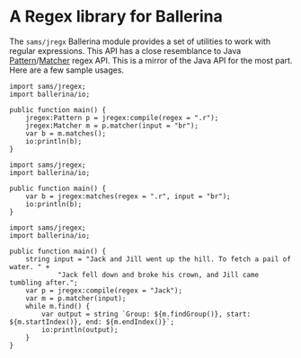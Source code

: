 # A Regex library for Ballerina
The `sams/jregx` Ballerina module provides a set of utilities to work with regular expressions.  This API has a close resemblance to Java [Pattern](https://docs.oracle.com/javase/8/docs/api/java/util/regex/Pattern.html)/[Matcher](https://docs.oracle.com/javase/8/docs/api/java/util/regex/Matcher.html) regex API. This is a mirror of the Java API for the most part.  Here are a few sample usages. 


```ballerina 
import sams/jregex;
import ballerina/io;

public function main() {
    jregex:Pattern p = jregex:compile(regex = ".r");
    jregex:Matcher m = p.matcher(input = "br");
    var b = m.matches();
    io:println(b);
}
```

```ballerina 
import sams/jregex;
import ballerina/io;

public function main() {
    var b = jregex:matches(regex = ".r", input = "br");
    io:println(b);
}
```

```ballerina 
import sams/jregex;
import ballerina/io;

public function main() {
    string input = "Jack and Jill went up the hill. To fetch a pail of water. " + 
            "Jack fell down and broke his crown, and Jill came tumbling after.";
    var p = jregex:compile(regex = "Jack");
    var m = p.matcher(input);
    while m.find() {
        var output = string `Group: ${m.findGroup()}, start: ${m.startIndex()}, end: ${m.endIndex()}`;
        io:println(output);
    }
}
```



